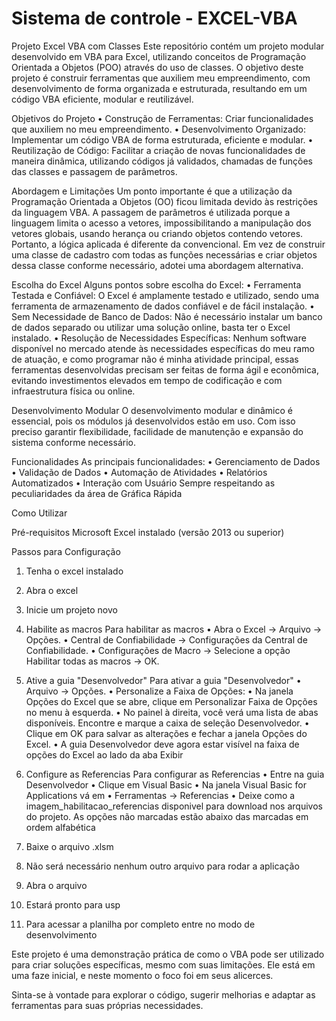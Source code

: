 # Sistema de controle - EXCEL-VBA

Projeto Excel VBA com Classes
  Este repositório contém um projeto modular desenvolvido em VBA para Excel, utilizando conceitos de Programação Orientada a Objetos (POO) através do uso de classes.
  O objetivo deste projeto é construir ferramentas que auxiliem meu empreendimento, com desenvolvimento de forma organizada e estruturada, resultando em um código VBA eficiente, modular e reutilizável.

Objetivos do Projeto
•	Construção de Ferramentas: Criar funcionalidades que auxiliem no meu empreendimento.
•	Desenvolvimento Organizado: Implementar um código VBA de forma estruturada, eficiente e modular.
•	Reutilização de Código: Facilitar a criação de novas funcionalidades de maneira dinâmica, utilizando códigos já validados, chamadas de funções das classes e passagem de parâmetros.

Abordagem e Limitações
  Um ponto importante é que a utilização da Programação Orientada a Objetos (OO) ficou limitada devido às restrições da linguagem VBA. 
  A passagem de parâmetros é utilizada porque a linguagem limita o acesso a vetores, impossibilitando a manipulação dos vetores globais, usando herança ou criando objetos contendo vetores.
  Portanto, a lógica aplicada é diferente da convencional. Em vez de construir uma classe de cadastro com todas as funções necessárias e criar objetos dessa classe conforme necessário, adotei uma abordagem alternativa.

Escolha do Excel
  Alguns pontos sobre escolha do Excel:
  •	Ferramenta Testada e Confiável: O Excel é amplamente testado e utilizado, sendo uma ferramenta de armazenamento de dados confiável e de fácil instalação.
  •	Sem Necessidade de Banco de Dados: Não é necessário instalar um banco de dados separado ou utilizar uma solução online, basta ter o Excel instalado.
  •	Resolução de Necessidades Específicas: Nenhum software disponível no mercado atende às necessidades específicas do meu ramo de atuação, e como programar não é minha atividade principal, essas ferramentas desenvolvidas precisam ser feitas de forma ágil e econômica, evitando investimentos elevados em tempo de codificação e com infraestrutura física ou online.

Desenvolvimento Modular
  O desenvolvimento modular e dinâmico é essencial, pois os módulos já desenvolvidos estão em uso. Com isso preciso garantir flexibilidade, facilidade de manutenção e expansão do sistema conforme necessário.

Funcionalidades
As principais funcionalidades:
  •	Gerenciamento de Dados
  •	Validação de Dados
  •	Automação de Atividades 
  •	Relatórios Automatizados
  •	Interação com Usuário
Sempre respeitando as peculiaridades da área de Gráfica Rápida

Como Utilizar

Pré-requisitos
Microsoft Excel instalado (versão 2013 ou superior)

Passos para Configuração
1.	Tenha o excel instalado
2.	Abra o excel
3.	Inicie um projeto novo
4.	Habilite as macros
Para habilitar as macros
  •	Abra o Excel -> Arquivo -> Opções.
  •	Central de Confiabilidade -> Configurações da Central de Confiabilidade.
  •	Configurações de Macro -> Selecione a opção Habilitar todas as macros -> OK.

5.	Ative a guia "Desenvolvedor" 
Para ativar a guia "Desenvolvedor"
  •	Arquivo -> Opções.
  •	Personalize a Faixa de Opções:
  •	Na janela Opções do Excel que se abre, clique em Personalizar Faixa de Opções no menu à esquerda.
  •	No painel à direita, você verá uma lista de abas disponíveis. Encontre e marque a caixa de seleção Desenvolvedor.
  •	Clique em OK para salvar as alterações e fechar a janela Opções do Excel.
  •	A guia Desenvolvedor deve agora estar visível na faixa de opções do Excel ao lado da aba Exibir

6.	Configure as Referencias
Para configurar as Referencias
  •	Entre na guia Desenvolvedor
  •	Clique em Visual Basic 
  •	Na janela Visual Basic for Applications vá em
  •	Ferramentas -> Referencias
  •	Deixe como a imagem_habilitacao_referencias disponivel para download nos arquivos do projeto. As opções não marcadas estão abaixo das marcadas em ordem alfabética


8.	Baixe o arquivo .xlsm
9.	Não será necessário nenhum outro arquivo para rodar a aplicação
10.	Abra o arquivo
11.	Estará pronto para usp
12.	Para acessar a planilha por completo entre no modo de desenvolvimento

  Este projeto é uma demonstração prática de como o VBA pode ser utilizado para criar soluções específicas, mesmo com suas limitações.     Ele está em uma faze inicial, e neste momento o foco foi em seus alicerces.
  
  Sinta-se à vontade para explorar o código, sugerir melhorias e adaptar as ferramentas para suas próprias necessidades.
